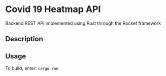 # Covid 19 Heatmap API

Backend REST API implemented using Rust through the Rocket framework

## Description

## Usage

To build, enter:
`cargo run` 
